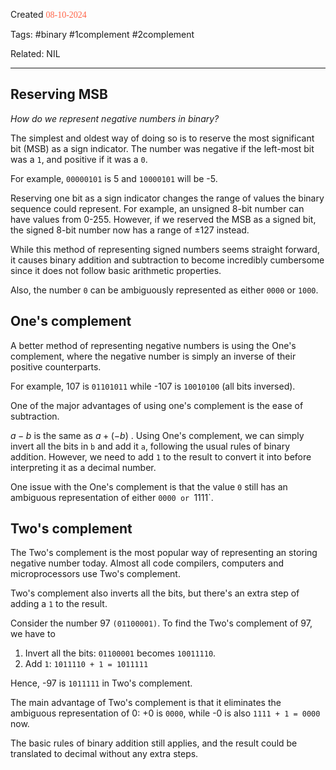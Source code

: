 
Created <font style="color:tomato; font-family:Consolas;">08-10-2024</font>

Tags: #binary #1complement #2complement

Related: NIL

****

## Reserving MSB

*How do we represent negative numbers in binary?*

The simplest and oldest way of doing so is to reserve the most significant bit (MSB) as a sign indicator. The number was negative if the left-most bit was a `1`, and positive if it was a `0`.

For example, `00000101` is 5 and `10000101` will be -5.

Reserving one bit as a sign indicator changes the range of values the binary sequence could represent. For example, an unsigned 8-bit number can have values from 0-255. However, if we reserved the MSB as a signed bit, the signed 8-bit number now has a range of $\pm 127$ instead.

While this method of representing signed numbers seems straight forward, it causes binary addition and subtraction to become incredibly cumbersome since it does not follow basic arithmetic properties.

Also, the number `0` can be ambiguously represented as either `0000` or `1000`.


## One's complement

A better method of representing negative numbers is using the One's complement, where the negative number is simply an inverse of their positive counterparts.

For example, 107 is `01101011` while -107 is `10010100` (all bits inversed).

One of the major advantages of using one's complement is the ease of subtraction.

$a-b$ is the same as $a+(-b)$ . Using One's complement, we can simply invert all the bits in `b` and add it `a`, following the usual rules of binary addition. However, we need to add `1` to the result to convert it into before interpreting it as a decimal number.

One issue with the One's complement is that the value `0` still has an ambiguous representation of either `0000 or `1111`.


## Two's complement

The Two's complement is the most popular way of representing an storing negative number today. Almost all code compilers, computers and microprocessors use Two's complement.

Two's complement also inverts all the bits, but there's an extra step of adding a `1` to the result. 

Consider the number 97 `(01100001)`. To find the Two's complement of 97, we have to 

1) Invert all the bits: `01100001` becomes `10011110`.
2) Add `1`: `1011110 + 1 = 1011111`

Hence, -97 is `1011111` in Two's complement.

The main advantage of Two's complement is that it eliminates the ambiguous representation of 0: +0 is `0000`, while -0  is also `1111 + 1 = 0000` now.

The basic rules of binary addition still applies, and the result could be translated to decimal without any extra steps.



